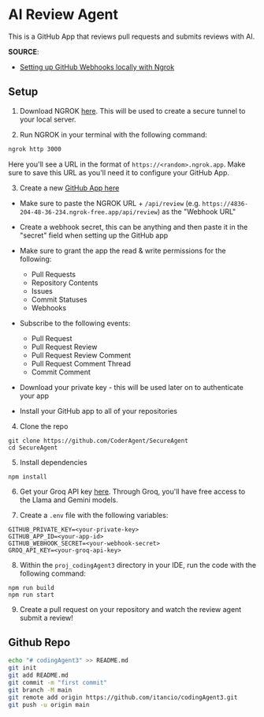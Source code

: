 # AI Review Agent

This is a GitHub App that reviews pull requests and submits reviews with AI.

**SOURCE**:

- [Setting up GitHub Webhooks locally with Ngrok](https://ngrok.com/docs/integrations/github/webhooks/)

## Setup

1. Download NGROK [here](https://download.ngrok.com/). This will be used to create a secure tunnel to your local server.

2. Run NGROK in your terminal with the following command:

```bash
ngrok http 3000
```

Here you'll see a URL in the format of `https://<random>.ngrok.app`. Make sure to save this URL as you'll need it to configure your GitHub App.

3. Create a new [GitHub App here](https://github.com/settings/apps)

- Make sure to paste the NGROK URL + `/api/review` (e.g. `https://4836-204-48-36-234.ngrok-free.app/api/review`) as the "Webhook URL"
- Create a webhook secret, this can be anything and then paste it in the "secret" field when setting up the GitHub app
- Make sure to grant the app the read & write permissions for the following:
  - Pull Requests
  - Repository Contents
  - Issues
  - Commit Statuses
  - Webhooks
- Subscribe to the following events:

  - Pull Request
  - Pull Request Review
  - Pull Request Review Comment
  - Pull Request Comment Thread
  - Commit Comment

- Download your private key - this will be used later on to authenticate your app

- Install your GitHub app to all of your repositories

4. Clone the repo

```
git clone https://github.com/CoderAgent/SecureAgent
cd SecureAgent
```

5. Install dependencies

```
npm install
```

6. Get your Groq API key [here](https://console.groq.com/keys). Through Groq, you'll have free access to the Llama and Gemini models.

7. Create a `.env` file with the following variables:

```
GITHUB_PRIVATE_KEY=<your-private-key>
GITHUB_APP_ID=<your-app-id>
GITHUB_WEBHOOK_SECRET=<your-webhook-secret>
GROQ_API_KEY=<your-groq-api-key>
```

8. Within the `proj_codingAgent3` directory in your IDE, run the code with the following command:

```
npm run build
npm run start

```

9. Create a pull request on your repository and watch the review agent submit a review!

## Github Repo

```bash
echo "# codingAgent3" >> README.md
git init
git add README.md
git commit -m "first commit"
git branch -M main
git remote add origin https://github.com/itancio/codingAgent3.git
git push -u origin main
```
